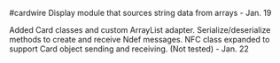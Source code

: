 #cardwire
Display module that sources string data from arrays - Jan. 19

Added Card classes and custom ArrayList adapter. Serialize/deserialize methods to create and receive Ndef messages. NFC class expanded to support Card object sending and receiving. (Not tested) - Jan. 22
